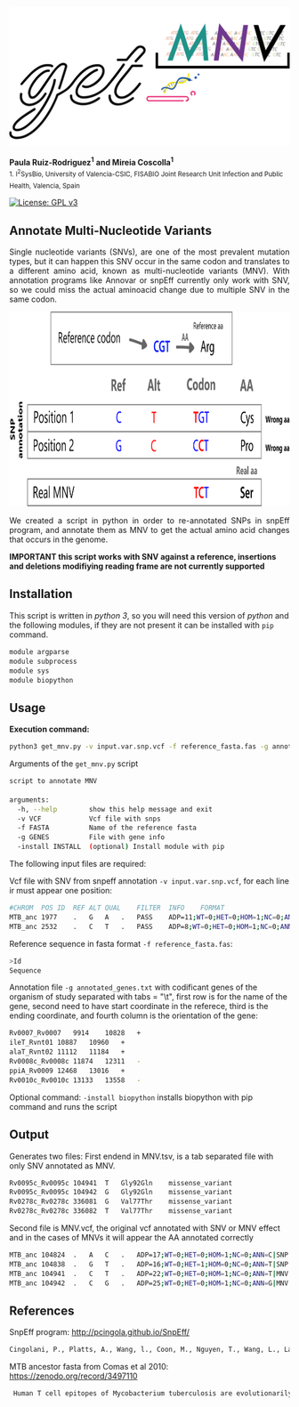 <img src="https://github.com/Pathogenomics-Lab/get_MNV/blob/main/images/get_mnv2.png" height="250" alt="get_MNV">

__Paula Ruiz-Rodriguez<sup>1</sup>__ 
__and Mireia Coscolla<sup>1</sup>__
<br>
<sub> 1. I<sup>2</sup>SysBio, University of Valencia-CSIC, FISABIO Joint Research Unit Infection and Public Health, Valencia, Spain </sub>  

[![License: GPL v3](https://img.shields.io/badge/License-GPL%20v3-brightgreen.svg)](https://github.com/PathoGenOmics-Lab/get_MNV/)

## Annotate Multi-Nucleotide Variants 
<p align="justify">Single nucleotide variants (SNVs), are one of the most prevalent mutation types, but it can happen this SNV occur in the same codon and translates to a different amino acid, known as multi-nucleotide variants (MNV). With annotation programs like Annovar or snpEff currently only work with SNV, so we could miss the actual aminoacid change due to multiple SNV in the same codon.</p>

<p align="center"><img src="https://github.com/Pathogenomics-Lab/get_MNV/blob/main/images/get_mnv_aa.png" height="350" alt="get_MNV"></p>

<p align="justify">We created a script in python in order to re-annotated SNPs in snpEff program, and annotate them as MNV to get the actual amino acid changes that occurs in the genome.</p>

**IMPORTANT this script works with SNV against a reference, insertions and deletions modifiying reading frame are not currently supported**

## Installation

This script is written in _python 3_, so you will need this version of _python_ and the following modules, if they are not present it can be installed with `pip` command.


```bash
module argparse
module subprocess
module sys
module biopython
```

## Usage
**Execution command:**
```bash
python3 get_mnv.py -v input.var.snp.vcf -f reference_fasta.fas -g annotated_genes.txt
```
Arguments of the `get_mnv.py` script
```bash
script to annotate MNV

arguments:
  -h, --help        show this help message and exit
  -v VCF            Vcf file with snps
  -f FASTA          Name of the reference fasta
  -g GENES          File with gene info
  -install INSTALL  (optional) Install module with pip
```

The following input files are required:


Vcf file with SNV from snpeff annotation `-v input.var.snp.vcf`, for each line ir must appear one position:



```bash
#CHROM	POS	ID	REF	ALT	QUAL	FILTER	INFO	FORMAT	
MTB_anc	1977	.	G	A	.	PASS	ADP=11;WT=0;HET=0;HOM=1;NC=0;ANN=A|intergenic_region|MODIFIER|dnaA_Rv0001-dnaN_Rv0002|gene0-gene1|intergenic_region|gene0-gene1|||n.1977G>A||||||	GT:GQ:SDP:DP:RD:AD:FREQ:PVAL:RBQ:ABQ:RDF:RDR:ADF:ADR	1/1:58:12:11:0:11:100%:1.4176E-6:0:44:0:0:5:6
MTB_anc	2532	.	C	T	.	PASS	ADP=8;WT=0;HET=0;HOM=1;NC=0;ANN=T|synonymous_variant|LOW|dnaN_Rv0002|gene1|transcript|Transcript_gene1|Coding|1/1|c.481C>T|p.Leu161Leu|481/1209|481/1209|161/402||,T|custom|MODIFIER|||CUSTOM&additionnal_annotations|Essential_in_vitro|||n.2532C>T||||||,T|custom|MODIFIER|||CUSTOM&additionnal_annotations|information_pathways|||n.2532C>T||||||	GT:GQ:SDP:DP:RD:AD:FREQ:PVAL:RBQ:ABQ:RDF:RDR:ADF:ADR	1/1:41:9:8:0:8:100%:7.77E-5:0:38:0:0:4:4
```

Reference sequence in fasta format `-f reference_fasta.fas`:

```bash
>Id
Sequence
```
Annotation file `-g annotated_genes.txt` with codificant genes of the organism of study separated with tabs = "\t", first row is for the name of the gene, second need to have start coordinate in the referece, third is the ending coordinate, and fourth column is the orientation of the gene:

```bash
Rv0007_Rv0007	9914	10828	+
ileT_Rvnt01	10887	10960	+
alaT_Rvnt02	11112	11184	+
Rv0008c_Rv0008c	11874	12311	-
ppiA_Rv0009	12468	13016	+
Rv0010c_Rv0010c	13133	13558	-
```

Optional command:
`-install biopython` installs biopython with pip command and runs the script

## Output

Generates two files:
First endend in MNV.tsv, is a tab separated file with only SNV annotated as MNV.
```bash
Rv0095c_Rv0095c	104941	T	Gly92Gln	missense_variant
Rv0095c_Rv0095c	104942	G	Gly92Gln	missense_variant
Rv0278c_Rv0278c	336081	G	Val77Thr	missense_variant
Rv0278c_Rv0278c	336082	T	Val77Thr	missense_variant
```

Second file is MNV.vcf, the original vcf annotated with SNV or MNV effect and in the cases of MNVs it will appear the AA annotated correctly
```bash
MTB_anc	104824	.	A	C	.	ADP=17;WT=0;HET=0;HOM=1;NC=0;ANN=C|SNP|missense_variant|Ile131Ser|missense_variant|MODERATE|Rv0095c_Rv0095c|gene100|transcript|Transcript_gene100|Coding|1/1|c.392T>G|p.Ile131Ser|392/411|392/411|131/136||,C|custom|MODIFIER|||CUSTOM&additionnal_annotations|Non_essential_in_vitro|||n.104824A>C||||||,C|custom|MODIFIER|||CUSTOM&additionnal_annotations|insertion_seqs_and_phages|||n.104824A>C||||||
MTB_anc	104838	.	G	T	.	ADP=16;WT=0;HET=1;HOM=0;NC=0;ANN=T|SNP|missense_variant|Asp126Glu|missense_variant|MODERATE|Rv0095c_Rv0095c|gene100|transcript|Transcript_gene100|Coding|1/1|c.378C>A|p.Asp126Glu|378/411|378/411|126/136||,T|custom|MODIFIER|||CUSTOM&additionnal_annotations|Non_essential_in_vitro|||n.104838G>T||||||,T|custom|MODIFIER|||CUSTOM&additionnal_annotations|insertion_seqs_and_phages|||n.104838G>T||||||
MTB_anc	104941	.	C	T	.	ADP=22;WT=0;HET=0;HOM=1;NC=0;ANN=T|MNV|missense_variant|Gly92Gln|missense_variant|MODERATE|Rv0095c_Rv0095c|gene100|transcript|Transcript_gene100|Coding|1/1|c.275G>A|p.Gly92Glu|275/411|275/411|92/136||,T|custom|MODIFIER|||CUSTOM&additionnal_annotations|Non_essential_in_vitro|||n.104941C>T||||||,T|custom|MODIFIER|||CUSTOM&additionnal_annotations|insertion_seqs_and_phages|||n.104941C>T||||||
MTB_anc	104942	.	C	G	.	ADP=25;WT=0;HET=0;HOM=1;NC=0;ANN=G|MNV|missense_variant|Gly92Gln|missense_variant|MODERATE|Rv0095c_Rv0095c|gene100|transcript|Transcript_gene100|Coding|1/1|c.274G>C|p.Gly92Arg|274/411|274/411|92/136||,G|custom|MODIFIER|||CUSTOM&additionnal_annotations|Non_essential_in_vitro|||n.104942C>G||||||,G|custom|MODIFIER|||CUSTOM&additionnal_annotations|insertion_seqs_and_phages|||n.104942C>G||||||
```
## References

SnpEff program: http://pcingola.github.io/SnpEff/

```bash
Cingolani, P., Platts, A., Wang, l., Coon, M., Nguyen, T., Wang, L., Land, S. J., Lu, X., & Ruden, D. M. (2012). A program for annotating and predicting the effects of single nucleotide polymorphisms, SnpEff: SNPs in the genome of Drosophila melanogaster strain w1118; iso-2; iso-3. Fly, 6(2), 80–92. https://doi.org/10.4161/fly.19695
```

MTB ancestor fasta from Comas et al 2010: https://zenodo.org/record/3497110

```bash
 Human T cell epitopes of Mycobacterium tuberculosis are evolutionarily hyperconserved. Comas et al 2010; Nature Genetics (doi:10.1038/ng.590).
```
